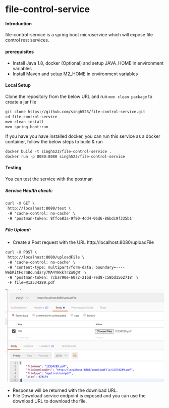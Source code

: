 # file-control-service

#### Introduction
file-control-service is a spring boot microservice which will expose file control rest services. 

#### prerequisites

* Install Java 1.8, docker (Optional) and setup JAVA_HOME in environment variables
* Install Maven and setup M2_HOME in environment variables

#### Local Setup
Clone the repository from the below URL and run ```mvn clean package``` to create a jar file
```
git clone https://github.com/singh523/file-control-service.git
cd file-control-service
mvn clean install
mvn spring-boot:run
```
If you have you have installed docker, you can run this service as a docker container, follow the below steps to build & run 

```$xslt
docker build -t singh523/file-control-service .
docker run -p 8080:8080 singh523/file-control-service
``` 

#### Testing
 You can test the service with the postman
 
 ##### Service Health check:
 ```
curl -X GET \
  http://localhost:8080/test \
  -H 'cache-control: no-cache' \
  -H 'postman-token: 8ffce83a-9f90-4dd4-06d6-86bdc9f335b1'
 ``` 
 
 ##### File Upload:
 
 * Create a Post request with the URL http://localhost:8080/uploadFile
 
 ```
curl -X POST \
  http://localhost:8080/uploadFile \
  -H 'cache-control: no-cache' \
  -H 'content-type: multipart/form-data; boundary=----WebKitFormBoundary7MA4YWxkTrZu0gW' \
  -H 'postman-token: 7cba790e-6072-216d-7ed8-c58bd1562718' \
  -F file=@12534289.pdf

```
 
 ![Screenshot](https://github.com/singh523/file-control-service/blob/master/src/test/resources/postman_test1.png)

* Response will be returned with the download URL.
* File Download service endpoint is exposed and you can use the download URL to download the file. 

